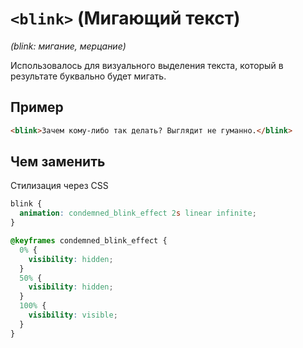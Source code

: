 # `<blink>` (Мигающий текст)

_(blink: мигание, мерцание)_

Использовалось для визуального выделения текста, который в результате буквально будет мигать.

## Пример

```html
<blink>Зачем кому-либо так делать? Выглядит не гуманно.</blink>
```

## Чем заменить

Стилизация через CSS

```css
blink {
  animation: condemned_blink_effect 2s linear infinite;
}

@keyframes condemned_blink_effect {
  0% {
    visibility: hidden;
  }
  50% {
    visibility: hidden;
  }
  100% {
    visibility: visible;
  }
}
```
